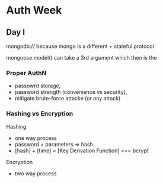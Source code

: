 # Auth Week

## Day I

mongodb:// because mongo is a different + stateful protocol

mongoose.model() can take a 3rd argument which then is the 

### Proper AuthN

 - passowrd storage, 
 - password strength (convenience vs security),
 - mitigate brute-force attacke (or any attack)

 ### Hashing vs Encryption

 Hashing
 - one way process 
 - password + parameters => hash
 - [hash] + [time] = [Key Derivation Function] === bcrypt

 Encryption
 - two way process
